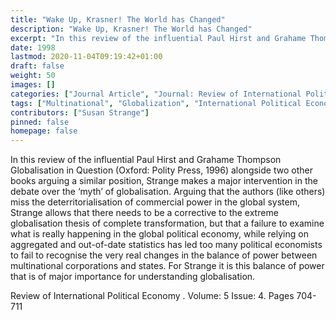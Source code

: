 ```yaml
---
title: "Wake Up, Krasner! The World has Changed"
description: "Wake Up, Krasner! The World has Changed"
excerpt: "In this review of the influential Paul Hirst and Grahame Thompson Globalisation in Question (Oxford: Polity Press, 1996) alongside two other books arguing a similar position, Strange makes a major intervention in the debate over the ‘myth’ of globalisation. Arguing that the authors (like others) miss the deterritorialisation of commercial power in the global system, Strange allows that there needs to be a corrective to the extreme globalisation thesis of complete transformation, but that a failure to examine what is really happening in the global political economy, while relying on aggregated and out-of-date statistics has led too many political economists to fail to recognise the very real changes in the balance of power between multinational corporations and states. For Strange it is this balance of power that is of major importance for understanding globalisation."
date: 1998
lastmod: 2020-11-04T09:19:42+01:00
draft: false
weight: 50
images: []
categories: ["Journal Article", "Journal: Review of International Political Economy ", "Publisher: Taylor & Francis"]
tags: ["Multinational", "Globalization", "International Political Economy"]
contributors: ["Susan Strange"]
pinned: false
homepage: false
---
```


In this review of the influential Paul Hirst and Grahame Thompson Globalisation in Question (Oxford: Polity Press, 1996) alongside two other books arguing a similar position, Strange makes a major intervention in the debate over the ‘myth’ of globalisation. Arguing that the authors (like others) miss the deterritorialisation of commercial power in the global system, Strange allows that there needs to be a corrective to the extreme globalisation thesis of complete transformation, but that a failure to examine what is really happening in the global political economy, while relying on aggregated and out-of-date statistics has led too many political economists to fail to recognise the very real changes in the balance of power between multinational corporations and states. For Strange it is this balance of power that is of major importance for understanding globalisation.

Review of International Political Economy . Volume: 5 Issue: 4. Pages 704-711